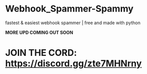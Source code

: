 # Webhook_Spammer-Spammy
fastest &amp; easiest webhook spammer | free and made with python

**MORE UPD COMING OUT SOON**

# JOIN THE CORD: https://discord.gg/zte7MHNrny
